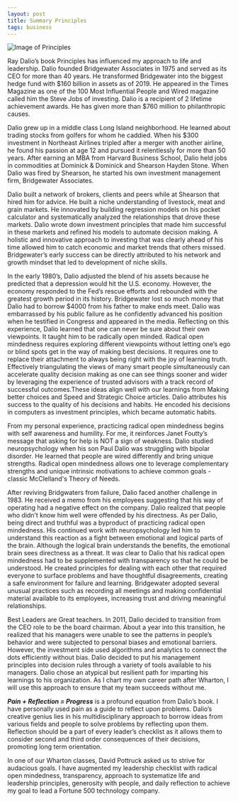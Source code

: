 ```yaml
---
layout: post
title: Summary Principles
tags: business
---
```


![Image of Principles](https://raw.githubusercontent.com/uaj3/unmeshjagtap.github.io/master/images/principles.jpg)

Ray Dalio’s book Principles has influenced my approach to life and leadership. Dalio founded Bridgewater Associates in 1975 and served as its CEO for more than 40 years. He transformed Bridgewater into the biggest hedge fund with $160 billion in assets as of 2019. He appeared in the Times Magazine as one of the 100 Most Influential People and Wired magazine called him the Steve Jobs of investing. Dalio is a recipient of 2 lifetime achievement awards. He has given more than $760 million to philanthropic causes.

Dalio grew up in a middle class Long Island neighborhood. He learned about trading stocks from golfers for whom he caddied. When his $300 investment in Northeast Airlines tripled after a merger with another airline, he found his passion at age 12 and pursued it relentlessly for more than 50 years. After earning an MBA from Harvard Business School, Dalio held jobs in commodities at Dominick & Dominick and Shearson Hayden Stone. When Dalio was fired by Shearson, he started his own investment management firm, Bridgewater Associates.

Dalio built a network of brokers, clients and peers while at Shearson that hired him for advice. He built a niche understanding of livestock, meat and grain markets. He innovated by building regression models on his pocket calculator and systematically analyzed the relationships that drove these markets. Dalio wrote down investment principles that made him successful in these markets and refined his models to automate decision making. A holistic and innovative approach to investing that was clearly ahead of his time allowed him to catch economic and market trends that others missed. Bridgewater’s early success can be directly attributed to his network and growth mindset that led to development of niche skills.

In the early 1980’s, Dalio adjusted the blend of his assets because he predicted that a depression would hit the U.S. economy. However, the economy responded to the Fed’s rescue efforts and rebounded with the greatest growth period in its history. Bridgewater lost so much money that Dalio had to borrow $4000 from his father to make ends meet. Dalio was embarrassed by his public failure as he confidently advanced his position when he testified in Congress and appeared in the media.
Reflecting on this experience, Dalio learned that one can never be sure about their own viewpoints. It taught him to be radically open minded. Radical open mindedness requires exploring different viewpoints without letting one’s ego or blind spots get in the way of making best decisions. It requires one to replace their attachment to always being right with the joy of learning truth. Effectively triangulating the views of many smart people simultaneously can accelerate quality decision making as one can see things sooner and wider by leveraging the experience of trusted advisors with a track record of successful outcomes.These ideas align well with our learnings from Making better choices and Speed and Strategic Choice articles. Dalio attributes his success to the quality of his decisions and habits. He encoded his decisions in computers as investment principles, which became automatic habits.

From my personal experience, practicing radical open mindedness begins with self awareness and humility. For me, it reinforces Janet Foutty’s message that asking for help is NOT a sign of weakness. Dalio studied neuropsychology when his son Paul Dalio was struggling with bipolar disorder. He learned that people are wired differently and bring unique strengths. Radical open mindedness allows one to leverage complementary strengths and unique intrinsic motivations to achieve common goals - classic McClelland's Theory of Needs.

After reviving Bridgwaters from failure, Dalio faced another challenge in 1983. He received a memo from his employees suggesting that his way of operating had a negative effect on the company. Dalio realized that people who didn’t know him well were offended by his directness. As per Dalio, being direct and truthful was a byproduct of practicing radical open mindedness. His continued work with neuropsychology led him to understand this reaction as a fight between emotional and logical parts of the brain. Although the logical brain understands the benefits, the emotional brain sees directness as a threat. It was clear to Dalio that his radical open mindedness had to be supplemented with transparency so that he could be understood. He created principles for dealing with each other that required everyone to surface problems and have thoughtful disagreements, creating a safe environment for failure and learning. Bridgewater adopted several unusual practices such as recording all meetings and making confidential material available to its employees, increasing trust and driving meaningful relationships.

Best Leaders are Great teachers. In 2011, Dalio decided to transition from the CEO role to be the board chairman. About a year into this transition, he realized that his managers were unable to see the patterns in people’s behavior and were subjected to personal biases and emotional barriers. However, the investment side used algorithms and analytics to connect the dots efficiently without bias. Dalio decided to put his management principles into decision rules through a variety of tools available to his managers. Dalio chose an atypical but resilient path for imparting his learnings to his organization. As I chart my own career path after Wharton, I will use this approach to ensure that my team succeeds without me.

***Pain + Reflection = Progress*** is a profound equation from Dalio’s book. I have personally used pain as a guide to reflect upon problems. Dalio’s creative genius lies in his multidisciplinary approach to borrow ideas from various fields and people to solve problems by reflecting upon them. Reflection should be a part of every leader’s checklist as it allows them to consider second and third order consequences of their decisions, promoting long term orientation.

In one of our Wharton classes, David Pottruck asked us to strive for audacious goals. I have augmented my leadership checklist with radical open mindedness, transparency, approach to systematize life and leadership principles, generosity with people, and daily reflection to achieve my goal to lead a Fortune 500 technology company.
